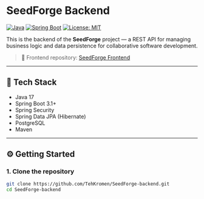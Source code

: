 # SeedForge Backend

[![Java](https://img.shields.io/badge/Java-17-blue?logo=java)](https://www.oracle.com/java/)
[![Spring Boot](https://img.shields.io/badge/Spring_Boot-3.1-success?logo=springboot)](https://spring.io/projects/spring-boot)
[![License: MIT](https://img.shields.io/badge/License-MIT-yellow.svg)](https://opensource.org/licenses/MIT)

This is the backend of the **SeedForge** project — a REST API for managing business logic and data persistence for collaborative software development.

> 🔗 Frontend repository: [SeedForge Frontend](https://github.com/TehKromen/SeedForge-frontend)

---

## 🚀 Tech Stack

- Java 17  
- Spring Boot 3.1+  
- Spring Security  
- Spring Data JPA (Hibernate)  
- PostgreSQL  
- Maven  

---

## ⚙️ Getting Started

### 1. Clone the repository

```bash
git clone https://github.com/TehKromen/SeedForge-backend.git
cd SeedForge-backend
